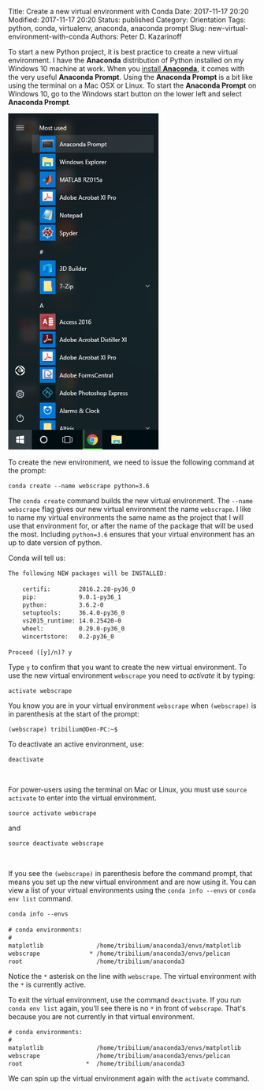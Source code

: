 Title: Create a new virtual environment with Conda
Date: 2017-11-17 20:20
Modified: 2017-11-17 20:20
Status: published
Category: Orientation
Tags: python, conda, virtualenv, anaconda, anaconda prompt
Slug: new-virtual-environment-with-conda
Authors: Peter D. Kazarinoff

To start a new Python project, it is best practice to create a new virtual environment. I have the **Anaconda** distribution of Python installed on my Windows 10 machine at work. When you [install **Anaconda**]({filename}installing_anaconda_on_windows.md), it comes with the very useful **Anaconda Prompt**. Using the **Anaconda Prompt** is a bit like using the terminal on a Mac OSX or Linux. To start the **Anaconda Prompt** on Windows 10, go to the Windows start button on the lower left and select **Anaconda Prompt**. 

![anaconda in start menu](images/anaconda_from_start_menu.png)

To create the new environment, we need to issue the following command at the prompt:

```terminal
conda create --name webscrape python=3.6
```

The ```conda create``` command builds the new virtual environment. The ```--name webscrape``` flag gives our new virtual environment the name ```webscrape```.  I like to name my virtual environments the same name as the project that I will use that environment for, or after the name of the package that will be used the most.  Including ```python=3.6``` ensures that your virtual environment has an up to date version of python. 

Conda will tell us:

```terminal
The following NEW packages will be INSTALLED:

    certifi:        2016.2.28-py36_0
    pip:            9.0.1-py36_1
    python:         3.6.2-0
    setuptools:     36.4.0-py36_0
    vs2015_runtime: 14.0.25420-0
    wheel:          0.29.0-py36_0
    wincertstore:   0.2-py36_0

Proceed ([y]/n)? y
```

Type ```y``` to confirm that you want to create the new virtual environment. To use the new virtual environment ```webscrape``` you need to _activate_ it by typing:

```terminal
activate webscrape
```

You know you are in your virtual environment ```webscrape``` when ```(webscrape)``` is in parenthesis at the start of the prompt:

```terminal
(webscrape) tribilium@Den-PC:~$
```

To deactivate an active environment, use:

```terminal
deactivate
```

<br />

For power-users using the terminal on Mac or Linux, you must use ```source activate``` to enter into the virtual environment.


```terminal
source activate webscrape
```

and

```terminal
source deactivate webscrape
```

<br />


If you see the ```(webscrape)``` in parenthesis before the command prompt, that means you set up the new virtual environment and are now using it. You can view a list of your virtual environments using the ```conda info --envs``` or ```conda env list``` command.

```terminal
conda info --envs

# conda environments:
#
matplotlib               /home/tribilium/anaconda3/envs/matplotlib
webscrape              * /home/tribilium/anaconda3/envs/pelican
root                     /home/tribilium/anaconda3
```

Notice the ``` * ``` asterisk on the line with ```webscrape```. The virtual environment with the ``` * ``` is currently active. 

To exit the virtual environment, use the command ```deactivate```. If you run ```conda env list``` again, you'll see there is no ```*``` in front of ```webscrape```. That's because you are not currently in that virtual environment.

```terminal
# conda environments:
#
matplotlib               /home/tribilium/anaconda3/envs/matplotlib
webscrape                /home/tribilium/anaconda3/envs/pelican
root                  *  /home/tribilium/anaconda3
```

We can spin up the virtual environment again with the ```activate``` command.